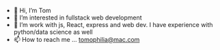 - 👋 Hi, I’m Tom
- 👀 I’m interested in fullstack web development
- 🌱 I’m work with js, React, express and web dev. I have experience with python/data science as well
- 📫 How to reach me ... tomophilia@mac.com 

<!---
Turmbeoz/Turmbeoz is a ✨ special ✨ repository because its `README.md` (this file) appears on your GitHub profile.
You can click the Preview link to take a look at your changes.
--->
